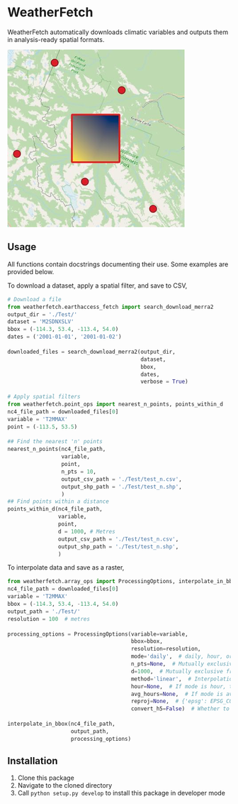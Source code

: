 # WeatherFetch
WeatherFetch automatically downloads climatic variables and outputs them in analysis-ready spatial formats.

![Example showing a spatially projected interpolated array and surrounding datapoints](interpolated.jpeg)

## Usage
All functions contain docstrings documenting their use. Some examples are provided below.

To download a dataset, apply a spatial filter, and save to CSV,
```py
# Download a file
from weatherfetch.earthaccess_fetch import search_download_merra2
output_dir = './Test/'
dataset = 'M2SDNXSLV'
bbox = (-114.3, 53.4, -113.4, 54.0)
dates = ('2001-01-01', '2001-01-02')

downloaded_files = search_download_merra2(output_dir, 
                                          dataset, 
                                          bbox, 
                                          dates, 
                                          verbose = True)

# Apply spatial filters
from weatherfetch.point_ops import nearest_n_points, points_within_d
nc4_file_path = downloaded_files[0]
variable = 'T2MMAX'
point = (-113.5, 53.5)

## Find the nearest 'n' points
nearest_n_points(nc4_file_path, 
                 variable, 
                 point,
                 n_pts = 10,
                 output_csv_path = './Test/test_n.csv', 
                 output_shp_path = './Test/test_n.shp',
                 )
## Find points within a distance
points_within_d(nc4_file_path, 
                variable, 
                point, 
                d = 1000, # Metres 
                output_csv_path = './Test/test_n.csv', 
                output_shp_path = './Test/test_n.shp',
                )
```
To interpolate data and save as a raster,
```py
from weatherfetch.array_ops import ProcessingOptions, interpolate_in_bbox
nc4_file_path = downloaded_files[0]
variable = 'T2MMAX'
bbox = (-114.3, 53.4, -113.4, 54.0)
output_path = './Test/'
resolution = 100  # metres

processing_options = ProcessingOptions(variable=variable,
                                       bbox=bbox,
                                       resolution=resolution,
                                       mode='daily',  # daily, hour, or avg_hourly
                                       n_pts=None,  # Mutually exclusive from d
                                       d=1000,  # Mutually exclusive from n_pts
                                       method='linear',  # Interpolation method
                                       hour=None,  # If mode is hour, the hour to extract data for (e.g., 17:00)
                                       avg_hours=None,  # If mode is avg_hourly, the time step to average over (e.g., 6)
                                       reproj=None,  # {'epsg': EPSG_CODE, 'bbox': transformed_bbox} if output GeoTIFF should be reprojected
                                       convert_h5=False)  # Whether to output in HDF5 format instead of GeoTIFF

interpolate_in_bbox(nc4_file_path,
                    output_path,
                    processing_options)
```


## Installation
1. Clone this package
2. Navigate to the cloned directory
3. Call `python setup.py develop` to install this package in developer mode
